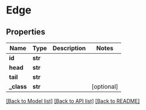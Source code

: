 # Edge

## Properties
Name | Type | Description | Notes
------------ | ------------- | ------------- | -------------
**id** | **str** |  | 
**head** | **str** |  | 
**tail** | **str** |  | 
**_class** | **str** |  | [optional] 

[[Back to Model list]](../README.md#documentation-for-models) [[Back to API list]](../README.md#documentation-for-api-endpoints) [[Back to README]](../README.md)


